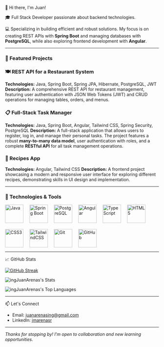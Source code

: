 👋 Hi there, I'm Juan!

🎓 Full Stack Developer passionate about backend technologies.

💻 Specializing in building efficient and robust solutions. My focus is on creating REST APIs with **Spring Boot** and managing databases with **PostgreSQL**, while also exploring frontend development with **Angular**.

---
### 🚀 Featured Projects

### 🍽️ REST API for a Restaurant System
**Technologies:** Java, Spring Boot, Spring JPA, Hibernate, PostgreSQL, JWT
**Description:** A comprehensive REST API for restaurant management, featuring user authentication with JSON Web Tokens (JWT) and CRUD operations for managing tables, orders, and menus.

### 📋 Full-Stack Task Manager
**Technologies:** Java, Spring Boot, Angular, Tailwind CSS, Spring Security, PostgreSQL
**Description:** A full-stack application that allows users to register, log in, and manage their personal tasks. The project features a robust **many-to-many data model**, user authentication with roles, and a complete **RESTful API** for all task management operations.

### 🥗 Recipes App
**Technologies:** Angular, Tailwind CSS
**Description:** A frontend project showcasing a modern and responsive user interface for exploring different recipes, demonstrating skills in UI design and implementation.

---

### 🔧 Technologies & Tools

<div style="display: flex; gap: 20px; align-items: center; flex-wrap: wrap;">

  <img src="https://cdn.jsdelivr.net/gh/devicons/devicon/icons/java/java-original.svg" alt="Java" width="60"/>

  <img src="https://cdn.jsdelivr.net/gh/devicons/devicon/icons/spring/spring-original.svg" alt="Spring Boot" width="60"/>

  <img src="https://cdn.jsdelivr.net/gh/devicons/devicon/icons/postgresql/postgresql-original.svg" alt="PostgreSQL" width="60"/>

  <img src="https://cdn.jsdelivr.net/gh/devicons/devicon/icons/angularjs/angularjs-original.svg" alt="Angular" width="60"/>
  
  <img src="https://cdn.jsdelivr.net/gh/devicons/devicon/icons/typescript/typescript-plain.svg" alt="TypeScript" width="60"/>

  <img src="https://cdn.jsdelivr.net/gh/devicons/devicon/icons/html5/html5-original.svg" alt="HTML5" width="60"/>
  
  <img src="https://cdn.jsdelivr.net/gh/devicons/devicon/icons/css3/css3-original.svg" alt="CSS3" width="60"/>
  
  <img src="https://cdn.jsdelivr.net/gh/devicons/devicon/icons/tailwindcss/tailwindcss-original-wordmark.svg" alt="TailwindCSS" width="60"/>
  
  <img src="https://cdn.jsdelivr.net/gh/devicons/devicon/icons/git/git-original.svg" alt="Git" width="60"/>

  <img src="https://cdn.jsdelivr.net/gh/devicons/devicon/icons/github/github-original.svg" alt="GitHub" width="60"/>

</div>

---

📈 GitHub Stats

[![GitHub Streak](https://github-readme-streak-stats.herokuapp.com?user=ingJuanArenas&theme=github-dark-blue)](https://git.io/streak-stats)

![ingJuanArenas's Stats](https://github-readme-stats.vercel.app/api?username=ingJuanArenas&theme=vue-dark&show_icons=true&hide_border=true&count_private=true)

![ingJuanArenas's Top Languages](https://github-readme-stats.vercel.app/api/top-langs/?username=ingJuanArenas&theme=vue-dark&show_icons=true&hide_border=true&layout=compact)

---

📫 Let's Connect

- Email: juanarenasing@gmail.com
- LinkedIn: [jmarenasr](https://www.linkedin.com/in/juanmarenasr/)

---

_Thanks for stopping by! I'm open to collaboration and new learning opportunities._
